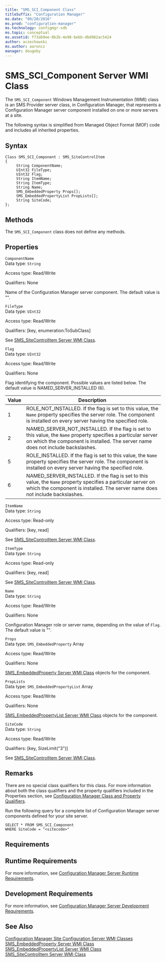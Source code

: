 ```yaml
---
title: "SMS_SCI_Component Class"
titleSuffix: "Configuration Manager"
ms.date: "09/20/2016"
ms.prod: "configuration-manager"
ms.technology: configmgr-sdk
ms.topic: conceptual
ms.assetid: f73ab9ee-0b2b-4e98-bebb-dbd982ac5424
author: aczechowski
ms.author: aaroncz
manager: dougeby
---
```

# SMS_SCI_Component Server WMI Class
The `SMS_SCI_Component` Windows Management Instrumentation (WMI) class is an SMS Provider server class, in Configuration Manager, that represents a Configuration Manager server component installed on one or more servers at a site.  

 The following syntax is simplified from Managed Object Format (MOF) code and includes all inherited properties.  

## Syntax  

```  
Class SMS_SCI_Component : SMS_SiteControlItem   
{  
     String ComponentName;  
     UInt32 FileType;  
     UInt32 Flag;  
     String ItemName;  
     String ItemType;  
     String Name;  
     SMS_EmbeddedProperty Props[];  
     SMS_EmbeddedPropertyList PropLists[];  
     String SiteCode;  
};  
```  

## Methods  
 The `SMS_SCI_Component` class does not define any methods.  

## Properties  
 `ComponentName`  
 Data type: `String`  

 Access type: Read/Write  

 Qualifiers: None  

 Name of the Configuration Manager server component. The default value is "".  

 `FileType`  
 Data type: `UInt32`  

 Access type: Read/Write  

 Qualifiers: [key, enumeration:ToSubClass]  

 See [SMS_SiteControlItem Server WMI Class](../../../../../develop/reference/core/servers/configure/sms_sitecontrolitem-server-wmi-class.md).  

 `Flag`  
 Data type: `UInt32`  

 Access type: Read/Write  

 Qualifiers: None  

 Flag identifying the component. Possible values are listed below. The default value is NAMED_SERVER_INSTALLED (6).  

|Value|Description|  
|-----------|-----------------|  
|1|ROLE_NOT_INSTALLED. If the flag is set to this value, the `Name` property specifies the server role. The component is installed on every server having the specified role.|  
|2|NAMED_SERVER_NOT_INSTALLED. If the flag is set to this value, the `Name` property specifies a particular server on which the component is installed. The server name does not include backslashes.|  
|5|ROLE_INSTALLED. If the flag is set to this value, the `Name` property specifies the server role. The component is installed on every server having the specified role.|  
|6|NAMED_SERVER_INSTALLED. If the flag is set to this value, the `Name` property specifies a particular server on which the component is installed. The server name does not include backslashes.|  

 `ItemName`  
 Data type: `String`  

 Access type: Read-only  

 Qualifiers: [key, read]  

 See [SMS_SiteControlItem Server WMI Class](../../../../../develop/reference/core/servers/configure/sms_sitecontrolitem-server-wmi-class.md).  

 `ItemType`  
 Data type: `String`  

 Access type: Read-only  

 Qualifiers: [key, read]  

 See [SMS_SiteControlItem Server WMI Class](../../../../../develop/reference/core/servers/configure/sms_sitecontrolitem-server-wmi-class.md).  

 `Name`  
 Data type: `String`  

 Access type: Read/Write  

 Qualifiers: None  

 Configuration Manager role or server name, depending on the value of `Flag`. The default value is "".  

 `Props`  
 Data type: `SMS_EmbeddedProperty` Array  

 Access type: Read/Write  

 Qualifiers: None  

 [SMS_EmbeddedProperty Server WMI Class](../../../../../develop/reference/core/servers/configure/sms_embeddedproperty-server-wmi-class.md) objects for the component.  

 `PropLists`  
 Data type: `SMS_EmbeddedPropertyList` Array  

 Access type: Read/Write  

 Qualifiers: None  

 [SMS_EmbeddedPropertyList Server WMI Class](../../../../../develop/reference/core/servers/configure/sms_embeddedpropertylist-server-wmi-class.md) objects for the component.  

 `SiteCode`  
 Data type: `String`  

 Access type: Read/Write  

 Qualifiers: [key, SizeLimit("3")]  

 See [SMS_SiteControlItem Server WMI Class](../../../../../develop/reference/core/servers/configure/sms_sitecontrolitem-server-wmi-class.md).  

## Remarks  
 There are no special class qualifiers for this class. For more information about both the class qualifiers and the property qualifiers included in the Properties section, see [Configuration Manager Class and Property Qualifiers](../../../../../develop/reference/misc/class-and-property-qualifiers.md).  

 Run the following query for a complete list of Configuration Manager server components defined for your site server.  

```  
SELECT * FROM SMS_SCI_Component  
WHERE SiteCode = "<sitecode>"  
```  

## Requirements  

## Runtime Requirements  
 For more information, see [Configuration Manager Server Runtime Requirements](../../../../../develop/core/reqs/server-runtime-requirements.md).  

## Development Requirements  
 For more information, see [Configuration Manager Server Development Requirements](../../../../../develop/core/reqs/server-development-requirements.md).  

## See Also  
 [Configuration Manager Site Configuration Server WMI Classes](../../../../../develop/reference/core/servers/configure/site-configuration-server-wmi-classes.md)   
 [SMS_EmbeddedProperty Server WMI Class](../../../../../develop/reference/core/servers/configure/sms_embeddedproperty-server-wmi-class.md)   
 [SMS_EmbeddedPropertyList Server WMI Class](../../../../../develop/reference/core/servers/configure/sms_embeddedpropertylist-server-wmi-class.md)   
 [SMS_SiteControlItem Server WMI Class](../../../../../develop/reference/core/servers/configure/sms_sitecontrolitem-server-wmi-class.md)
